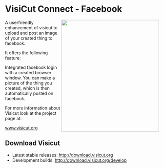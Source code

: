 VisiCut Connect - Facebook
=======

<img src="https://cloud.githubusercontent.com/assets/7680318/6001719/e210576a-aaec-11e4-866a-ce54799dea1b.png" width="320px"
 height="366px" alt="" title="Visicut Connect" align="right" />

A userfriendly enhancement of visicut to upload and post an image of your created thing to facebook.

It offers the following feature:

Integrated facebook login with a created browser window. You can make a picture of the thing you created, which is then automatically posted on facebook.



For more information about Visicut look at the project page at:

www.visicut.org

Download Visicut
--------
* Latest stable releases: http://download.visicut.org
* Development builds: http://download.visicut.org/develop

